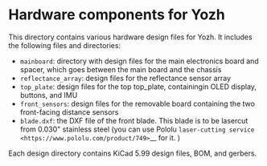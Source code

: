 # Hardware components for Yozh

This directory contains various hardware design files for Yozh. It includes
the following files and directories:

* `mainboard`: directory with design files for the main electronics board and spacer,
  which goes between the main board and the chassis
* `reflectance_array`: design files for the reflectance sensor array   
* `top_plate`: design files for the top top_plate, containingin OLED display,
  buttons, and IMU
* `front_sensors`: design files for  the removable board containing the two front-facing distance sensors
* `blade.dxf`: the DXF file of the front blade. This blade is to be lasercut
  from 0.030" stainless steel (you can use Pololu `laser-cutting service <https://www.pololu.com/product/749>`__ for it. )

Each design directory contains KiCad 5.99  design files, BOM, and gerbers.  
